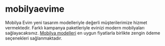 # mobilyaevime

Mobilya Evim yeni tasarım modelleriyle değerli müşterilerimize hizmet vermektedir. Farklı kampanya paketleriyle evinizi modern mobilyaları sağlayacaksınız. <a href="https://www.mobilyamevime.com/">Mobilya modelleri</a> en uygun fiyatlarla birlikte zengin ödeme seçenekleri sağlanmaktadır.
